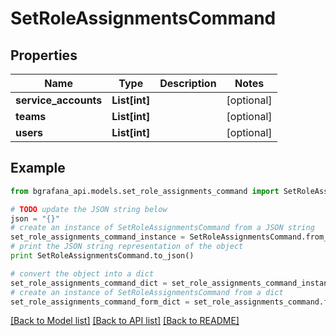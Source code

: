 # SetRoleAssignmentsCommand


## Properties
Name | Type | Description | Notes
------------ | ------------- | ------------- | -------------
**service_accounts** | **List[int]** |  | [optional] 
**teams** | **List[int]** |  | [optional] 
**users** | **List[int]** |  | [optional] 

## Example

```python
from bgrafana_api.models.set_role_assignments_command import SetRoleAssignmentsCommand

# TODO update the JSON string below
json = "{}"
# create an instance of SetRoleAssignmentsCommand from a JSON string
set_role_assignments_command_instance = SetRoleAssignmentsCommand.from_json(json)
# print the JSON string representation of the object
print SetRoleAssignmentsCommand.to_json()

# convert the object into a dict
set_role_assignments_command_dict = set_role_assignments_command_instance.to_dict()
# create an instance of SetRoleAssignmentsCommand from a dict
set_role_assignments_command_form_dict = set_role_assignments_command.from_dict(set_role_assignments_command_dict)
```
[[Back to Model list]](../README.md#documentation-for-models) [[Back to API list]](../README.md#documentation-for-api-endpoints) [[Back to README]](../README.md)


